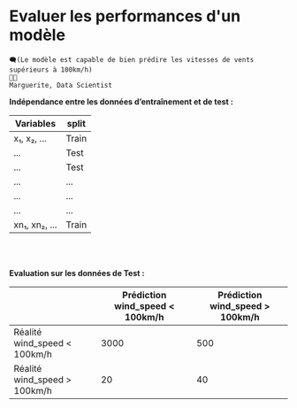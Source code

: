 # Evaluer les performances d'un modèle

```
🗨️(Le modèle est capable de bien prédire les vitesses de vents supérieurs à 100km/h)
👩‍🏫
Marguerite, Data Scientist
```

**Indépendance entre les données d’entraînement et de test :**

| Variables        | split     |
|------------------|-----------|
| x₁, x₂, ...      | Train     |
| ...              | Test      |
| ...              | Test      |
| ...              | ...       |
| ...              | ...       |
| ...              | ...       |
| xn₁, xn₂, ...    | Train     |

<br /> 
<br /> 

**Evaluation sur les données de Test :**

|                              | Prédiction wind_speed < 100km/h | Prédiction wind_speed > 100km/h |
|------------------------------|---------------------------------|---------------------------------|
| Réalité wind_speed < 100km/h |         3000                    |            500                  |
| Réalité wind_speed > 100km/h |         20                      |            40                   |
